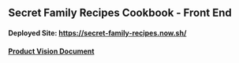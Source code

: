 ## Secret Family Recipes Cookbook - Front End

#### Deployed Site: https://secret-family-recipes.now.sh/

#### [Product Vision Document](https://www.notion.so/Product-Vision-9cfa483ff42d494f8cb21be15fc215f7)
